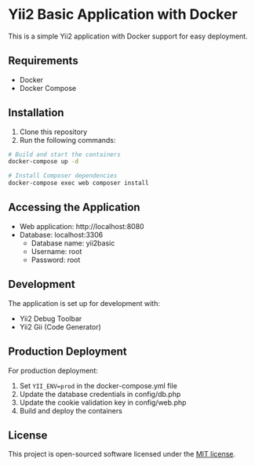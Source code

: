 # Yii2 Basic Application with Docker

This is a simple Yii2 application with Docker support for easy deployment.

## Requirements

- Docker
- Docker Compose

## Installation

1. Clone this repository
2. Run the following commands:

```bash
# Build and start the containers
docker-compose up -d

# Install Composer dependencies
docker-compose exec web composer install
```

## Accessing the Application

- Web application: http://localhost:8080
- Database: localhost:3306
  - Database name: yii2basic
  - Username: root
  - Password: root

## Development

The application is set up for development with:
- Yii2 Debug Toolbar
- Yii2 Gii (Code Generator)

## Production Deployment

For production deployment:
1. Set `YII_ENV=prod` in the docker-compose.yml file
2. Update the database credentials in config/db.php
3. Update the cookie validation key in config/web.php
4. Build and deploy the containers

## License

This project is open-sourced software licensed under the [MIT license](http://opensource.org/licenses/MIT). 
